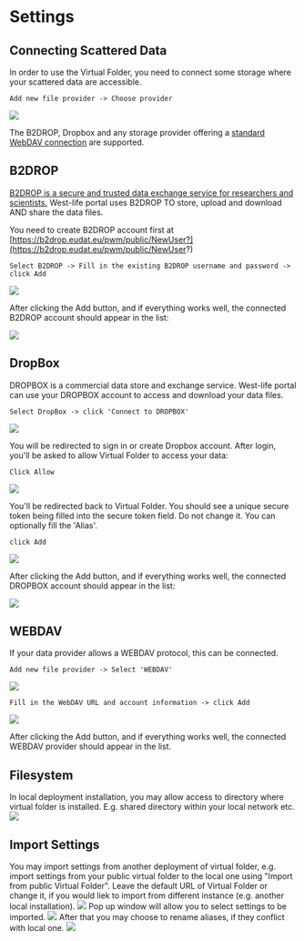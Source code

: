 # Settings

## Connecting Scattered Data

In order to use the Virtual Folder, you need to connect some storage where your scattered data are accessible.

```text
Add new file provider -> Choose provider
```

![](../../.gitbook/assets/settings.PNG)

The B2DROP, Dropbox and any storage provider offering a [standard WebDAV connection](https://www.ietf.org/rfc/rfc4918.txt) are supported.

## B2DROP

[B2DROP is a secure and trusted data exchange service for researchers and scientists.](https://eudat.eu/services/b2drop) West-life portal uses B2DROP TO store, upload and download AND share the data files.

You need to create B2DROP account first at [https://b2drop.eudat.eu/pwm/public/NewUser?](https://b2drop.eudat.eu/pwm/public/NewUser?)

```text
Select B2DROP -> Fill in the existing B2DROP username and password -> click Add
```

![](../../.gitbook/assets/settingsb2drop.PNG)

After clicking the Add button, and if everything works well, the connected B2DROP account should appear in the list:

![](../../.gitbook/assets/settings1.PNG)

## DropBox

DROPBOX is a commercial data store and exchange service. West-life portal can use your DROPBOX account to access and download your data files.

```text
Select DropBox -> click 'Connect to DROPBOX'
```

![](../../.gitbook/assets/settingsdropbox1.PNG)

You will be redirected to sign in or create Dropbox account. After login, you'll be asked to allow Virtual Folder to access your data:

```text
Click Allow
```

![](../../.gitbook/assets/settingsdropbox3.PNG)

You'll be redirected back to Virtual Folder. You should see a unique secure token being filled into the secure token field. Do not change it. You can optionally fill the 'Alias'.

```text
click Add
```

![](../../.gitbook/assets/settingsdropbox4.PNG)

After clicking the Add button, and if everything works well, the connected DROPBOX account should appear in the list:

![](../../.gitbook/assets/settingsdropbox5.PNG)

## WEBDAV

If your data provider allows a WEBDAV protocol, this can be connected.

```text
Add new file provider -> Select 'WEBDAV'
```

![](../../.gitbook/assets/settingswebdav1.PNG)

```text
Fill in the WebDAV URL and account information -> click Add
```

![](../../.gitbook/assets/settingswebdav2.PNG)

After clicking the Add button, and if everything works well, the connected WEBDAV provider should appear in the list.

## Filesystem

In local deployment installation, you may allow access to directory where virtual folder is installed.
E.g. shared directory within your local network etc.
![](../../.gitbook/assets/settingsfilesystem.PNG)

## Import Settings

You may import settings from another deployment of virtual folder, e.g. import settings from your public virtual folder to the local one using "Import from public Virtual Folder".
Leave the default URL of Virtual Folder or change it, if you would liek to import from different instance (e.g. another local installation).
![](../../.gitbook/assets/settingsimport1.PNG)
Pop up window will allow you to select settings to be imported.
![](../../.gitbook/assets/settingsimport2.PNG)
After that you may choose to rename aliases, if they conflict with local one.
![](../../.gitbook/assets/settingsimport3.PNG)


 

 